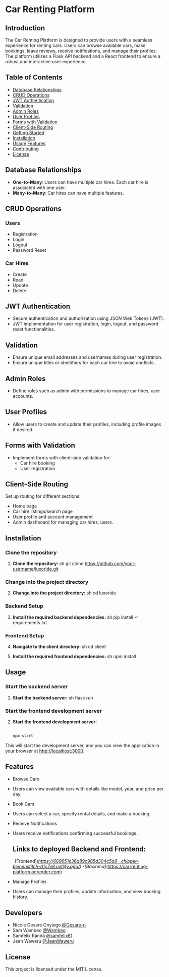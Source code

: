 # Car Renting Platform 


## Introduction

The Car Renting Platform is designed to provide users with a seamless experience for renting cars. Users can browse available cars, make bookings, leave reviews, receive notifications, and manage their profiles. The platform utilizes a Flask API backend and a React frontend to ensure a robust and interactive user experience.

## Table of Contents

- [Database Relationships](#database-relationships)
- [CRUD Operations](#crud-operations)
- [JWT Authentication](#jwt-authentication)
- [Validation](#validation)
- [Admin Roles](#admin-roles)
- [User Profiles](#user-profiles)
- [Forms with Validation](#forms-with-validation)
- [Client-Side Routing](#client-side-routing)
- [Getting Started](#getting-started)
- [Installation](#installation)
- [Usage](#usage)
  [Features](#features)
- [Contributing](#contributing)
- [License](#license)

## Database Relationships

- **One-to-Many**: Users can have multiple car hires. Each car hire is associated with one user.
- **Many-to-Many**: Car hires can have multiple features.

## CRUD Operations

### Users

- Registration
- Login
- Logout
- Password Reset

### Car Hires

- Create
- Read
- Update
- Delete
## JWT Authentication

- Secure authentication and authorization using JSON Web Tokens (JWT).
- JWT implementation for user registration, login, logout, and password reset functionalities.

## Validation

- Ensure unique email addresses and usernames during user registration.
- Ensure unique titles or identifiers for each car hire to avoid conflicts.

## Admin Roles

- Define roles such as admin with permissions to manage car hires, user accounts.

## User Profiles

- Allow users to create and update their profiles, including profile images if desired.

## Forms with Validation

- Implement forms with client-side validation for:
  - Car hire booking
  - User registration

## Client-Side Routing

Set up routing for different sections:

- Home page
- Car hire listings/search page
- User profile and account management
- Admin dashboard for managing car hires, users.

## Installation

### Clone the repository
1. **Clone the repository:**
   sh
   git clone https://github.com/your-username/luxoride.git

### Change into the project directory
2. **Change into the project directory:**
   sh
   cd luxoride

### Backend Setup
3. **Install the required backend dependencies:**
   sh
   pip install -r requirements.txt

### Frontend Setup
4. **Navigate to the client directory:**
   sh
   cd client

5. **Install the required frontend dependencies:**
   sh
   npm install
## Usage

### Start the backend server
1. **Start the backend server:**
   sh
   flask run

### Start the frontend development server
2. **Start the frontend development server:**
   ```sh
  
   npm start

This will start the development server, and you can view the application in your browser at [http://localhost:3000](http://localhost:3000).

## Features
 - Browse Cars
- Users can view available cars with details like model, year, and price per day.

- Book Cars
- Users can select a car, specify rental details, and make a booking.

- Receive Notifications
- Users receive notifications confirming successful bookings.
  ## Links to deployed Backend and Frontend:
    -[Frontend]_(https://669651e36a89c985d304c5a8--chipper-bienenstitch-d1c7e8.netlify.app/)
    -[Backend]_(https://car-renting-platform.onrender.com)

- Manage Profiles
 - Users can manage their profiles, update information, and view booking history.
## Developers 
- Nicole Gesare Onyiego [@Gesare-n](https://github.com/Gesare-n)
- Sam Wambeo [@Wambeo](https://github.com/Wambeo)
- Samfelix Randa [@samfelix61](https://github.com/samfelix61)
- Jean Waweru [@JeanWaweru](https://github.com/JeanWaweru)

## License
This project is licensed under the MIT License.

